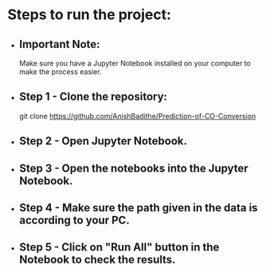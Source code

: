 # Steps to run the project:
- ## Important Note: 
    Make sure you have a Jupyter Notebook installed on your computer to make the process easier.
- ## Step 1 - Clone the repository:
    git clone https://github.com/AnishBadithe/Prediction-of-CO-Conversion
- ## Step 2 - Open Jupyter Notebook.
- ## Step 3 - Open the notebooks into the Jupyter Notebook.
- ## Step 4 - Make sure the path given in the data is according to your PC.
- ## Step 5 - Click on "Run All" button in the Notebook to check the results.
